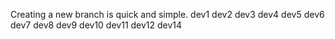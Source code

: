 Creating a new branch is quick and simple.
dev1
dev2
dev3
dev4
dev5
dev6
dev7
dev8
dev9
dev10
dev11
dev12
dev14